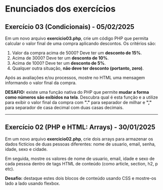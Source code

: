 # Enunciados dos exercícios

## Exercício 03 (Condicionais) - 05/02/2025

Em um novo arquivo **exercicio03.php**, crie um código PHP que permita calcular o valor final de uma compra aplicando descontos. Os critérios são:
 
1. Valor da compra acima de 5000? Deve ter um **desconto de 15%**. 
2. Acima de 3000? Deve ter um **desconto de 10%**.
3. Acima de 1000? Deve ter um **desconto de 5%**.
4. Qualquer outra situação, **não deve ter desconto (portanto, zero)**.
 
Após as avaliações e/ou processos, mostre no HTML uma mensagem informando o valor final da compra.
 
**DESAFIO:** existe uma função nativa do PHP que permite **mudar a forma como números são exibidos na tela**. Descubra qual é esta função e a utilize para exibir o valor final da compra com **"."** para separador de milhar e **","** para separador de casa decimal com duas casas decimais.

---

## Exercício 02 (PHP e HTML: Arrays) - 30/01/2025
 
Em um novo arquivo **exercicio02.php**, crie dois arrays para armazenar os dados fictícios de duas pessoas diferentes: nome de usuario, email, senha, idade, sexo e cidade.
 
Em seguida, mostre os valores de nome de usuario, email, idade e sexo de cada pessoa dentro de tags HTML de conteúdo (como article, section, h2, p etc).
 
**Desafio:** destaque estes dois blocos de conteúdo usando CSS e mostre-os lado a lado usando flexbox.
 
